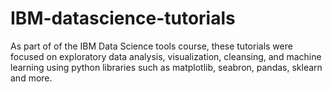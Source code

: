 # IBM-datascience-tutorials

As part of of the IBM Data Science tools course, these tutorials were focused on exploratory data analysis, visualization, cleansing, and machine learning using python libraries such as matplotlib, seabron, pandas, sklearn and more. 
